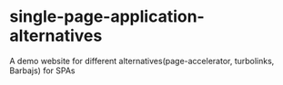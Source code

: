 # single-page-application-alternatives
A demo website for different alternatives(page-accelerator, turbolinks, Barbajs) for SPAs
